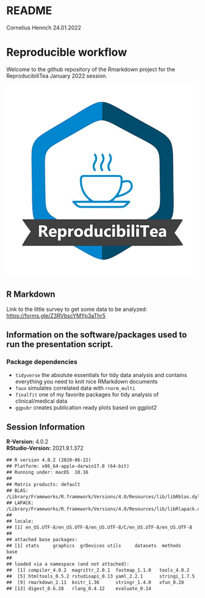 README
================
Cornelius Hennch
24.01.2022

# Reproducible workflow

Welcome to the github repository of the Rmarkdown project for the
ReproducibiliTea January 2022 session.

![](figures/logo.png)

## R Markdown

Link to the little survey to get some data to be analyzed:
<https://forms.gle/Z3RVbscYMYp3aThr5>

## Information on the software/packages used to run the presentation script.

### Package dependencies

-   `tidyverse` the absolute essentials for tidy data analysis and
    contains everything you need to knit nice RMarkdown documents
-   `faux` simulates correlated data with `rnorm_multi`
-   `finalfit` one of my favorite packages for tidy analysis of
    clinical/medical data
-   `ggpubr` creates publication ready plots based on ggplot2

## Session Information

**R-Version:** 4.0.2  
**RStudio-Version:** 2021.9.1.372

    ## R version 4.0.2 (2020-06-22)
    ## Platform: x86_64-apple-darwin17.0 (64-bit)
    ## Running under: macOS  10.16
    ## 
    ## Matrix products: default
    ## BLAS:   /Library/Frameworks/R.framework/Versions/4.0/Resources/lib/libRblas.dylib
    ## LAPACK: /Library/Frameworks/R.framework/Versions/4.0/Resources/lib/libRlapack.dylib
    ## 
    ## locale:
    ## [1] en_US.UTF-8/en_US.UTF-8/en_US.UTF-8/C/en_US.UTF-8/en_US.UTF-8
    ## 
    ## attached base packages:
    ## [1] stats     graphics  grDevices utils     datasets  methods   base     
    ## 
    ## loaded via a namespace (and not attached):
    ##  [1] compiler_4.0.2  magrittr_2.0.1  fastmap_1.1.0   tools_4.0.2    
    ##  [5] htmltools_0.5.2 rstudioapi_0.13 yaml_2.2.1      stringi_1.7.5  
    ##  [9] rmarkdown_2.11  knitr_1.36      stringr_1.4.0   xfun_0.28      
    ## [13] digest_0.6.28   rlang_0.4.12    evaluate_0.14
